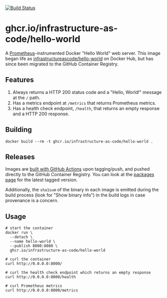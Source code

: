 [![Build Status](https://github.com/infrastructure-as-code/docker-hello-world/actions/workflows/build-images.yml/badge.svg?branch=master)](https://github.com/infrastructure-as-code/docker-hello-world/actions/workflows/build-images.yml)

# ghcr.io/infrastructure-as-code/hello-world

A [Prometheus](https://prometheus.io/)-instrumented Docker "Hello World" web server.  This image began life as [infrastructureascode/hello-world](https://hub.docker.com/r/infrastructureascode/hello-world) on Docker Hub, but has since been migrated to the GitHub Container Registry.

## Features

1. Always returns a HTTP 200 status code and a "Hello, World!" message at the `/` path.
1. Has a metrics endpoint at `/metrics` that returns Prometheus metrics.
1. Has a health check endpoint, `/health`, that returns an empty response and a HTTP 200 response.

## Building

```
docker build --rm -t ghcr.io/infrastructure-as-code/hello-world .
```

## Releases

Images are [built with GitHub Actions](https://github.com/infrastructure-as-code/docker-hello-world/actions/workflows/build-images.yml) upon tagging/push, and pushed directly to the GitHub Container Registry.  You can look at the [packages page](https://github.com/infrastructure-as-code/docker-hello-world/pkgs/container/hello-world) for the latest tagged version.

Additionally, the `sha1sum` of the binary in each image is emitted during the build process (look for "Show binary info") in the build logs in case provenance is a concern.


## Usage

```
# start the container
docker run \
  --detach \
  --name hello-world \
  --publish 8000:8080 \
  ghcr.io/infrastructure-as-code/hello-world

# curl the container
curl http://0.0.0.0:8000/

# curl the health check endpoint which returns an empty response
curl http://0.0.0.0:8000/health

# curl Prometheus metrics
curl http://0.0.0.0:8000/metrics
```
